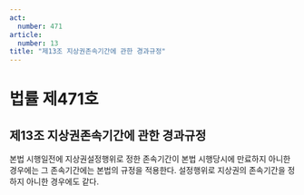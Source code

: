 ```yaml
---
act:
  number: 471
article:
  number: 13
title: "제13조 지상권존속기간에 관한 경과규정"
---
```


# 법률 제471호

## 제13조 지상권존속기간에 관한 경과규정

본법 시행일전에 지상권설정행위로 정한 존속기간이 본법 시행당시에 만료하지 아니한 경우에는 그 존속기간에는 본법의 규정을 적용한다. 설정행위로 지상권의 존속기간을 정하지 아니한 경우에도 같다.
